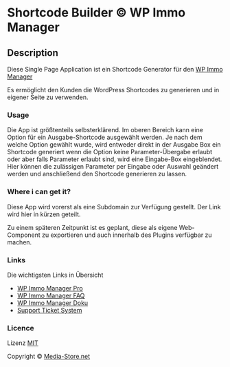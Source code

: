 # Shortcode Builder © WP Immo Manager

## Description
Diese Single Page Application ist ein Shortcode Generator für den 
[WP Immo Manager](https://media-store.net/wp-immo-manager-landingpage/)

Es ermöglicht den Kunden die WordPress Shortcodes zu generieren und in eigener Seite zu verwenden.

### Usage
Die App ist größtenteils selbsterklärend. Im oberen Bereich kann eine Option für ein Ausgabe-Shortcode 
ausgewählt werden. Je nach dem welche Option gewählt wurde, wird entweder direkt in der Ausgabe Box ein Shortcode generiert
 wenn die Option keine Parameter-Übergabe erlaubt oder aber falls Parameter erlaubt sind, wird eine Eingabe-Box eingeblendet.
Hier können die zulässigen Parameter per Eingabe oder Auswahl geändert werden und anschließend den Shortcode generieren zu lassen.

### Where i can get it?
Diese App wird vorerst als eine Subdomain zur Verfügung gestellt.
Der Link wird hier in kürzen geteilt.

Zu einem späteren Zeitpunkt ist es geplant, diese als eigene Web-Component zu exportieren und auch innerhalb des 
Plugins verfügbar zu machen.

### Links
Die wichtigsten Links in Übersicht

- [WP Immo Manager Pro](https://media-store.net/wp-immo-manager-landingpage/)
- [WP Immo Manager FAQ](https://media-store.net/wp-immo-manager-faq/)
- [WP Immo Manager Doku](https://media-store.net/docs/wp-immo-manager/)
- [Support Ticket System](https://media-store.net/support-ticket/)

### Licence
Lizenz [MIT](https://opensource.org/licenses/MIT)

Copyright © [Media-Store.net](https://media-store.net)
